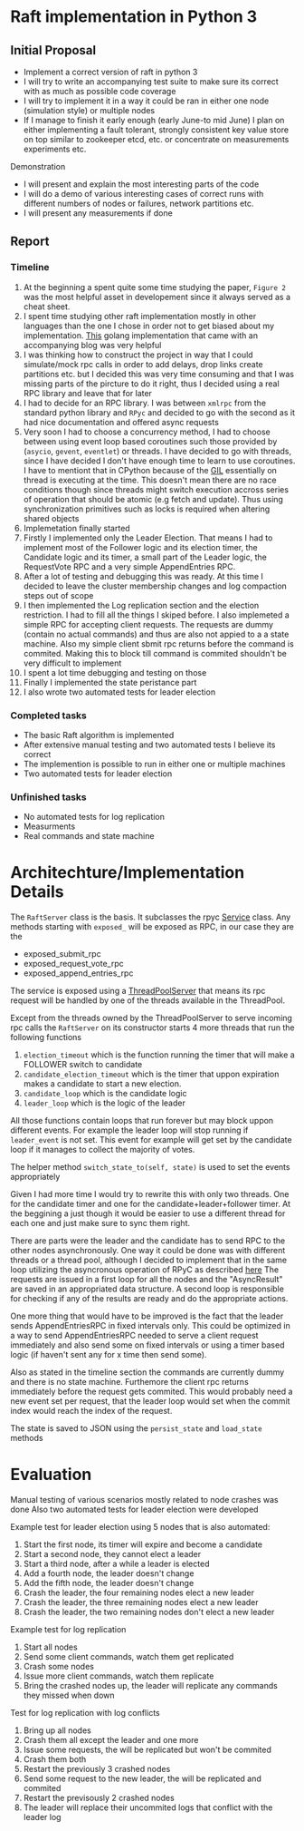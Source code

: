 # Raft implementation in Python 3

## Initial Proposal
* Implement a correct version of raft in python 3
* I will try to write an accompanying test suite to make sure its correct
with as much as possible code coverage
* I will try to implement it in a way it could be ran in either one node
(simulation style) or multiple nodes
* If I manage to finish it early enough (early June-to mid June) I plan on
either implementing a fault tolerant, strongly consistent key value store
on top similar to zookeeper etcd, etc. or concentrate on measurements
experiments etc.


Demonstration
* I will present and explain the most interesting parts of the code
* I will do a demo of various interesting cases of correct runs with
different numbers of nodes or failures, network partitions etc.
* I will present any measurements if done


## Report

### Timeline 

1. At the beginning a spent quite some time studying the paper, `Figure 2` was the most helpful asset in developement since it always served as a cheat sheet.
2. I spent time studying other raft implementation mostly in other languages than the one I chose in order not to get biased about my implementation. [This](https://eli.thegreenplace.net/2020/implementing-raft-part-1-elections/) golang implementation that came with an accompanying blog was very helpful
3. I was thinking how to construct the project in way that I could simulate/mock rpc calls in order to add delays, drop links create partitions etc. but I decided this was very time consuming and that I was missing parts of the pircture to do it right, thus I decided using a real RPC library and leave that for later
4. I had to decide for an RPC library. I was between `xmlrpc` from the standard python library and `RPyc` and decided to go with the second as it had nice documentation and offered async requests
5. Very soon I had to choose a concurrency method, I had to choose between using event loop based coroutines such those provided by (`asycio`, `gevent`, `eventlet`) or threads. I have decided to go with threads, since I have decided I don't have enough time to learn to use coroutines. I have to mentiont that in CPython because of the [GIL](https://realpython.com/python-gil/) essentially on thread is executing at the time. This doesn't mean there are no race conditions though since threads might switch execution accross series of operation that should be atomic (e.g fetch and update). Thus using synchronization primitives such as locks is required when altering shared objects
6. Implemetation finally started
7. Firstly I implemented only the Leader Election. That means I had to implement most of the Follower logic and its election timer, the Candidate logic and its timer, a small part of the Leader logic, the RequestVote RPC and a very simple AppendEntries RPC.
8. After a lot of testing and  debugging this was ready. At this time I decided to leave the cluster membership changes and log compaction steps out of scope
9. I then implemented the Log replication section and the election restriction. I had to fill all the things I skiped before. I also implemeted a simple RPC for accepting client requests. The requests are dummy (contain no actual commands) and thus are also not appied to a a state machine. Also my simple client sbmit rpc returns before the command is commited. Making this to block till command is commited shouldn't be very difficult to implement
10. I spent a lot time debugging and testing on those
11. Finally I implemented the state peristance part
12. I also wrote two automated tests for leader election


### Completed tasks
* The basic Raft algorithm is implemented
* After extensive manual testing and two automated tests I believe its correct
* The implemention is possible to run in either one or multiple machines
* Two automated tests for leader election

### Unfinished tasks
* No automated tests for log replication
* Measurments
* Real commands and state machine


# Architechture/Implementation Details

The `RaftServer` class is the basis. It subclasses the rpyc [Service](https://rpyc.readthedocs.io/en/latest/docs/services.html) class.
Any methods starting with `exposed_` will be exposed as RPC, in our case they are the
* exposed_submit_rpc
* exposed_request_vote_rpc
* exposed_append_entries_rpc

The service is exposed using a [ThreadPoolServer](https://rpyc.readthedocs.io/en/latest/api/utils_server.html#rpyc.utils.server.ThreadPoolServer) that means its rpc request will be handled by one of the threads available in the ThreadPool.

Except from the threads owned by the ThreadPoolServer to serve incoming rpc calls the `RaftServer` on its constructor starts 4 more threads
that run the following functions

1. `election_timeout` which is the function running the timer that will make a FOLLOWER switch to candidate
2. `candidate_election_timeout` which is the timer that uppon expiration makes a candidate to start a new election.
3. `candidate_loop` which is the candidate logic
4. `leader_loop` which is the logic of the leader

All those functions contain loops that run forever but may block uppon different events.
For example the leader loop will stop running if `leader_event` is not set.
This event for example will get set by the candidate loop if it manages to collect the majority of votes.

The helper method `switch_state_to(self, state)` is used to set the events appropriately

Given I had more time I would try to rewrite this with only two threads.
One for the candidate timer and one for the candidate+leader+follower timer.
At the beggining a just though it would be easier to use a different thread for each one and just make sure to sync them right.

There are parts were the leader and the candidate has to send RPC to the other nodes asynchronously.
One way it could be done was with different threads or a thread pool, although I decided to implement that in
the same loop utilizing the asyncronous operation of RPyC as described [here](https://rpyc.readthedocs.io/en/latest/tutorial/tut5.html)
The requests are issued in a first loop for all the nodes and the "AsyncResult" are saved in an appropriated data structure.
A second loop is responsible for checking if any of the results are ready and do the appropriate actions.

One more thing that would have to be improved is the fact that the leader sends AppendEntriesRPC in fixed intervals only.
This could be optimized in a way to send AppendEntriesRPC needed to serve a client request immediately and also send some on fixed
intervals or using a timer based logic (if haven't sent any for x time then send some).

Also as stated in the timeline section the commands are currently dummy and there is no state machine. Furthemore the client rpc returns
immediately before  the request gets commited. This would probably need a new event set per request, that the leader loop would set when the commit index would reach the index of the request.

The state is saved to JSON using the `persist_state` and `load_state` methods


# Evaluation
Manual testing of various scenarios mostly related to node crashes was done
Also two automated tests for leader election were developed

Example test for leader election using 5 nodes that is also automated:
1. Start the first node, its timer will expire and become a candidate
2. Start a second node, they cannot elect a leader
3. Start a third node, after a while a leader is elected
4. Add a fourth node, the leader doesn't change
5. Add the fifth node, the leader doesn't change
6. Crash the leader, the four remaining nodes elect a new leader
7. Crash the leader, the three remaining nodes elect a new leader
8. Crash the leader, the two remaining nodes don't elect a new leader

Example test for log replication
1. Start all nodes
2. Send some client commands, watch them get replicated
3. Crash some nodes
4. Issue more client commands, watch them replicate
5. Bring the crashed nodes up, the leader will replicate any commands they missed when down

Test for log replication with log conflicts
1. Bring up all nodes
2. Crash them all except the leader and one more
3. Issue some requests, the will be replicated but won't be commited
4. Crash them both
5. Restart the previously 3 crashed nodes
6. Send some request to the new leader, the will be replicated and commited
7. Restart the previsously 2 crashed nodes
8. The leader will replace their uncommited logs that conflict with the leader log
